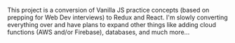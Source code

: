This project is a conversion of Vanilla JS practice concepts (based on prepping for Web Dev interviews) to Redux and React. I'm slowly converting everything over and have plans to expand other things like adding cloud functions (AWS and/or Firebase), databases, and much more...
